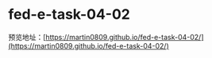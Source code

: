 # fed-e-task-04-02

预览地址：[https://martin0809.github.io/fed-e-task-04-02/](https://martin0809.github.io/fed-e-task-04-02/)

